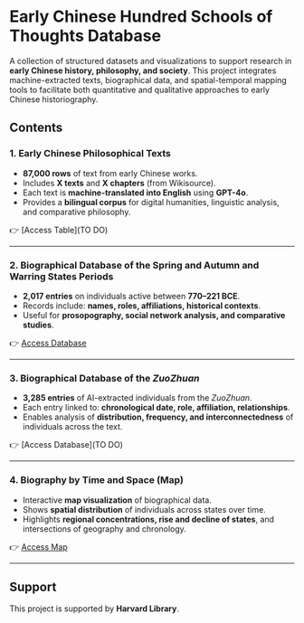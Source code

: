# Early Chinese Hundred Schools of Thoughts Database  

A collection of structured datasets and visualizations to support research in **early Chinese history, philosophy, and society**. This project integrates machine-extracted texts, biographical data, and spatial-temporal mapping tools to facilitate both quantitative and qualitative approaches to early Chinese historiography.  

## Contents  

### 1. Early Chinese Philosophical Texts  
- **87,000 rows** of text from early Chinese works.  
- Includes **X texts** and **X chapters** (from Wikisource).  
- Each text is **machine-translated into English** using **GPT-4o**.  
- Provides a **bilingual corpus** for digital humanities, linguistic analysis, and comparative philosophy.  

👉 [Access Table](TO DO)  

---

### 2. Biographical Database of the Spring and Autumn and Warring States Periods  
- **2,017 entries** on individuals active between **770–221 BCE**.  
- Records include: **names, roles, affiliations, historical contexts**.  
- Useful for **prosopography, social network analysis, and comparative studies**.  

👉 [Access Database](https://webpage-test-in-s3-bucket-01.s3.us-east-2.amazonaws.com/biodb_sa_ws/index.html)  

---

### 3. Biographical Database of the *ZuoZhuan*  
- **3,285 entries** of AI-extracted individuals from the *ZuoZhuan*.  
- Each entry linked to: **chronological date, role, affiliation, relationships**.  
- Enables analysis of **distribution, frequency, and interconnectedness** of individuals across the text.  

👉 [Access Database](TO DO)  

---

### 4. Biography by Time and Space (Map)  
- Interactive **map visualization** of biographical data.  
- Shows **spatial distribution** of individuals across states over time.  
- Highlights **regional concentrations, rise and decline of states**, and intersections of geography and chronology.  

👉 [Access Map](https://webpage-test-in-s3-bucket-01.s3.us-east-2.amazonaws.com/states_by_decade/states_by_decade/index.html)  

---

## Support  
This project is supported by **Harvard Library**.  
